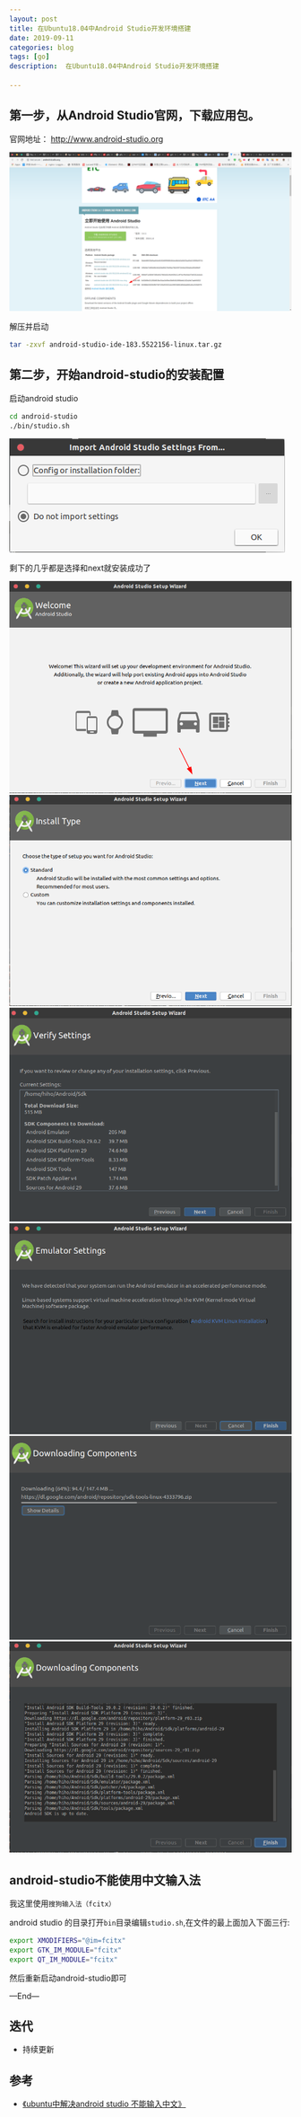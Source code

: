 ```yaml
---
layout: post
title: 在Ubuntu18.04中Android Studio开发环境搭建
date: 2019-09-11
categories: blog
tags: [go]
description:  在Ubuntu18.04中Android Studio开发环境搭建

---
```


## 第一步，从Android Studio官网，下载应用包。

官网地址： http://www.android-studio.org

![1.png](/source/images/ubuntu-android-studio/1.png)

解压并启动

```bash
tar -zxvf android-studio-ide-183.5522156-linux.tar.gz

```

## 第二步，开始android-studio的安装配置

启动android studio

```bash
cd android-studio
./bin/studio.sh
```

![2.png](/source/images/ubuntu-android-studio/2.png)

剩下的几乎都是选择和next就安装成功了

![3.png](/source/images/ubuntu-android-studio/3.png)
![4.png](/source/images/ubuntu-android-studio/4.png)
![5.png](/source/images/ubuntu-android-studio/5.png)
![6.png](/source/images/ubuntu-android-studio/6.png)
![7.png](/source/images/ubuntu-android-studio/7.png)
![8.png](/source/images/ubuntu-android-studio/8.png)


## android-studio不能使用中文输入法

我这里使用`搜狗输入法（fcitx）`

android studio 的目录打开`bin`目录编辑`studio.sh`,在文件的最上面加入下面三行:

```bash
export XMODIFIERS="@im=fcitx"
export GTK_IM_MODULE="fcitx"
export QT_IM_MODULE="fcitx"
```

然后重新启动android-studio即可

—End—

## 迭代

* 持续更新

## 参考

- [《ubuntu中解决android studio 不能输入中文》](https://blog.csdn.net/asdwkl2584561379/article/details/46375325)


